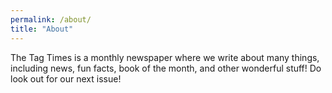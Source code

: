 ```yaml
---
permalink: /about/
title: "About"
---
```


The Tag Times is a monthly newspaper where we write about many things, including news, fun facts, book of the month, and other wonderful stuff! Do look out for our next issue!
